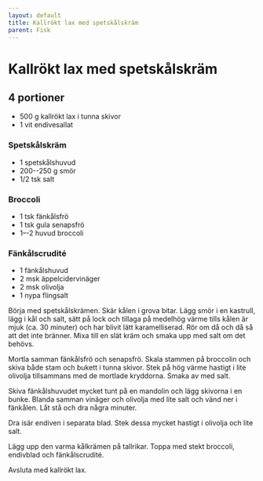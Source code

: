 ```yaml
---
layout: default
title: Kallrökt lax med spetskålskräm
parent: Fisk
---
```

# Kallrökt lax med spetskålskräm

## 4 portioner


- 500 g kallrökt lax i tunna skivor
- 1 vit endivesallat

### Spetskålskräm

- 1 spetskålshuvud
- 200--250 g smör
- 1/2 tsk salt

### Broccoli

- 1 tsk fänkålsfrö
- 1 tsk gula senapsfrö
- 1–-2 huvud broccoli

### Fänkålscrudité

- 1 fänkålshuvud
- 2 msk äppelcidervinäger
- 2 msk olivolja
- 1 nypa flingsalt

 

Börja med spetskålskrämen. Skär kålen i grova bitar. Lägg smör i en kastrull, lägg i kål
och salt, sätt på lock och tillaga på medelhög värme tills kålen är mjuk (ca. 30 minuter)
och har blivit lätt karamelliserad. Rör om då och då så att det inte bränner. Mixa till en
slät kräm och smaka upp med salt om det behövs.

Mortla samman fänkålsfrö och senapsfrö. Skala stammen på broccolin och skiva både stam och
bukett i tunna skivor. Stek på hög värme hastigt i lite olivolja tillsammans med de
mortlade kryddorna. Smaka av med salt.

Skiva fänkålshuvudet mycket tunt på en mandolin och lägg skivorna i en bunke. Blanda
samman vinäger och olivolja med lite salt och vänd ner i fänkålen. Låt stå och dra några
minuter.

Dra isär endiven i separata blad. Stek dessa mycket hastigt i olivolja och lite salt.

Lägg upp den varma kålkrämen på tallrikar. Toppa med stekt broccoli, endivblad och
fänkålscrudité.

Avsluta med kallrökt lax.
